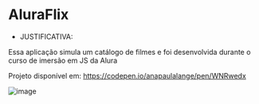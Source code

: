 # AluraFlix

- JUSTIFICATIVA:

Essa aplicação simula um catálogo de filmes e foi desenvolvida durante o curso de imersão em JS da Alura 

Projeto disponível em: https://codepen.io/anapaulalange/pen/WNRwedx

![image](https://user-images.githubusercontent.com/68241688/182008269-acb6ec10-37de-43e7-9499-d90c8b0c3fb1.png)

